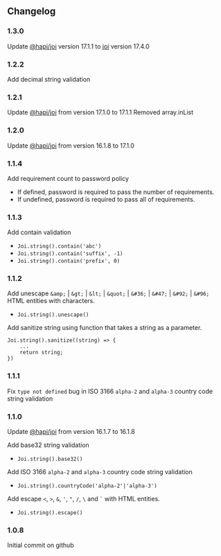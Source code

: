 ## Changelog

### 1.3.0

Update [@hapi/joi](https://www.npmjs.com/package/@hapi/joi) version 17.1.1 to [joi](https://www.npmjs.com/package/joi) version 17.4.0

### 1.2.2

Add decimal string validation

### 1.2.1

Update [@hapi/joi](https://www.npmjs.com/package/@hapi/joi) from version 17.1.0 to 17.1.1
Removed array.inList

### 1.2.0

Update [@hapi/joi](https://www.npmjs.com/package/@hapi/joi) from version 16.1.8 to 17.1.0

### 1.1.4

Add requirement count to password policy

* If defined, password is required to pass the number of requirements.
* If undefined, password is required to pass all of requirements.


### 1.1.3

Add contain validation

* `Joi.string().contain('abc')`
* `Joi.string().contain('suffix', -1)`
* `Joi.string().contain('prefix', 0)`

### 1.1.2

Add unescape `&amp;` | `&gt;` | `&lt;` | `&quot;` | `&#36;` | `&#47;` | `&#92;` | `&#96;` HTML entities with characters.

* `Joi.string().unescape()` 

Add sanitize string using function that takes a string as a parameter.

```
Joi.string().sanitize((string) => {
	...
	return string;
})
``` 

### 1.1.1

Fix `type not defined` bug in ISO 3166 `alpha-2` and `alpha-3` country code string validation

### 1.1.0

Update [@hapi/joi](https://www.npmjs.com/package/@hapi/joi) from version 16.1.7 to 16.1.8

Add base32 string validation

* `Joi.string().base32()`

Add ISO 3166 `alpha-2` and `alpha-3` country code string validation

* `Joi.string().countryCode('alpha-2'|'alpha-3')`

Add escape `<`, `>`, `&`, `'`, `"`, `/`, `\` and `` ` `` with HTML entities.

* `Joi.string().escape()`
 
### 1.0.8

Initial commit on github